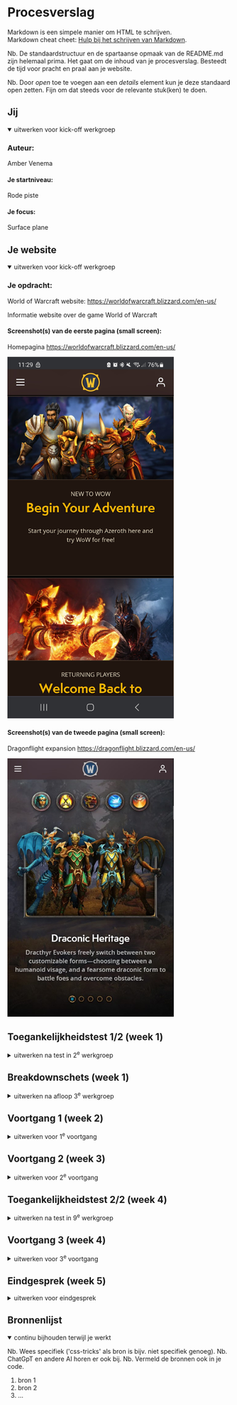 # Procesverslag
Markdown is een simpele manier om HTML te schrijven.  
Markdown cheat cheet: [Hulp bij het schrijven van Markdown](https://github.com/adam-p/markdown-here/wiki/Markdown-Cheatsheet).

Nb. De standaardstructuur en de spartaanse opmaak van de README.md zijn helemaal prima. Het gaat om de inhoud van je procesverslag. Besteedt de tijd voor pracht en praal aan je website.

Nb. Door *open* toe te voegen aan een *details* element kun je deze standaard open zetten. Fijn om dat steeds voor de relevante stuk(ken) te doen.





## Jij

<details open>
  <summary>uitwerken voor kick-off werkgroep</summary>

  ### Auteur:
  Amber Venema

  #### Je startniveau:
  Rode piste

  #### Je focus:
  Surface plane
 
</details>





## Je website

<details open>
  <summary>uitwerken voor kick-off werkgroep</summary>

  ### Je opdracht:
  World of Warcraft website: https://worldofwarcraft.blizzard.com/en-us/

  Informatie website over de game World of Warcraft

  #### Screenshot(s) van de eerste pagina (small screen): 
  Homepagina
  https://worldofwarcraft.blizzard.com/en-us/ 

  <img src="readme-images/home.jpg" width="375px" alt="homepagina world of warcraft">

  #### Screenshot(s) van de tweede pagina (small screen):
  Dragonflight expansion
  https://dragonflight.blizzard.com/en-us/
  
  <img src="readme-images/tweede-pagina.jpg" width="375px" alt="classes pagina world of warcraft">
 
</details>



## Toegankelijkheidstest 1/2 (week 1)

<details>
  <summary>uitwerken na test in 2<sup>e</sup> werkgroep</summary>

  ### Bevindingen
  Lijst met je bevindingen die in de test naar voren kwamen:

  Ik had verwacht dat de webstie toegankelijk zou zijn en dat was het eigenlijk helemaal niet. Je kan niet inzoomen, er worden geen alt-teksten gebruikt, er is geen button om meteen naar de content toe te gaan en de screenreader slaat sommige elementen over en spreekt het niet correct uit. Terwijl er wel lang="en-US" staat, maar sommige woorden worden als nog half nederlands gesproken in een engels accent.
  Verder wordt er op de home pagina een video gebruikt met flitsende beelden. Je kan het ook totaal niet uitzetten.

  Visueel ziet de website er mooi uit, maar als je een beperking hebt, ga je veel moeite hebben met het begrijpen van deze website. Zoals dat er geen focus staat op de knoppen, dus dan weet de screenreader ook niet waar je heen gaat of waar je op staat.
  Of het lezen van tekst op een afbeelding of video. Het contrast ervan is erg slecht en het leid ook nog eens af. Als je slecht zient bent, kun je dat niet goed lezen en inzoomen kan niet.

  Zoals hier:

   <img src="readme-images/Slechte-tekst.jpg" width="100%" alt="slechte tekst op de home pagina">

</details>



## Breakdownschets (week 1)

<details>
  <summary>uitwerken na afloop 3<sup>e</sup> werkgroep</summary>

  De website bevat heel veel div's in elkaar. Dat heb ik nu niet allemaal genoteerd, want dan zou het helemaal vol zitten met aantekeningen. Voor mijn website wil ik minder sections gaan gebruiken. Minstens twee of drie in elkaar. 

  ### de hele pagina van Homepagina: 
  <img src="readme-images/Breakdown-schets-Home.png" width="375px" alt="breakdown van de homepagina">

   ### de hele pagina van Dragonflight: 
  <img src="readme-images/Breakdown-schets-Dragenflight.png" width="375px" alt="breakdown van dragonflight">
</details>





## Voortgang 1 (week 2)

<details>
  <summary>uitwerken voor 1<sup>e</sup> voortgang</summary>

  ### Stand van zaken
  hier dit ging goed & dit was lastig (neem ook screenshots op van delen van je website en code)

  Ik heb een begin van de home pagina gemaakt, maar nog niet zoveel. In en buiten de les was ik vooral bezig met de opdrachten in de werkgroep. Daardoor ben ik wat later begonnen aan mijn webstie.

  Op het moment zit ik vast met de selectors. Ik heb een aantal sections gemaakt en het lukt mij niet om een bepaalde selector aan te roepen. Dan maakte ik gebruik van :nth-of-type() en werd er eigenlijk alleen de eerste section die er is. Of om de 2 sections.



  Hier is een voorbeeld:

  Twee section hebben dezelfde achtergrond foto, terwijl ik hier een pad heb gemaakt om ze uitelkaar te halen. Er moet iets zijn dat ik niet goed heb ingetikt, maar ik zie even niet wat.

  <img src="readme-images/Code-selectors.jpg" width="100%" alt="Afbeelding van Css code en het resultaat. Je ziet twee section met dezelfde achtergrond foto.">



  Dit is de html ervan. De section die ik probeer te pakken, is een section in een section in een section. 

  <img src="readme-images/Section-selectors.jpg" width="100%" alt="Html code van sections">
  


  ### Agenda voor meeting
  samen met je groepje opstellen

  | Amber          | Elles              | Rhania       | Sophie           |
  | ---            | ---                | ---          | ---              |
  | Tekst schalen  | Tekst schalen      | Flexbox      | Flexbox          |
  | CSS Selectors  | Grid               |              | Responsive       |
  |                | Logo in het midden |              |                  |


  ### Verslag van meeting
  hier na afloop snel de uitkomsten van de meeting vastleggen

  - Sommige sections weghalen en/of veranderen in articles
  - Alt-teksten nog veranderen
  - CSS Selectors nu duidelijk en had het al bijna goed

  Het was een niet heel erg lang gesprek over deze feedback. Ik kreeg hulp bij de CSS Selectors, want ik had moeite met een bepaald element in een section pakken. Nou bleek het dat ik nadat ik :nth-of-type() gebruikte, de elementen erachter moest zetten. Dat werkte en ik begreep ook waarom, want computer denken van achter naar voor. Dus aan het einde begin je met het begin. 

  Daarna werd mij verteld dat ik wat sections weg kan halen, omdat ik er teveel had en het wat kon versimpelen. Verder was er een beetje een discussie over of ik ergens beter een article of section kon gebruiken. Dit is omdat daarin veel tekst stond en een plaatje, maar dan geen header had. Dus het was een beetje van beide wat wel lastig was.
  Ik weet dus niet zeker of wat ik nu heb eigenlijk goed is.

  Als laatste moest ik de alt-teksten nog even veranderen in iets wat de afbeelding goed beschrijft. 

</details>





## Voortgang 2 (week 3)

<details>
  <summary>uitwerken voor 2<sup>e</sup> voortgang</summary>

  ### Stand van zaken
  hier dit ging goed & dit was lastig (neem ook screenshots op van delen van je website en code)

  De eerste website heb ik nu bijna helemaal klaar. Ik was nog even bezig met het hamburger menu en nog niet heel veel aan de tweede website gewerkt. Wel heb ik daarvan de html schrijven, maar ik wilde nog even zeker weten of ik section en article goed heb gebruikt. 

  Verder lukt het mij niet om de knoppen gecentreerd te krijgen en goed in het vlak te positioneren. Ze zitten nu steeds tussen twee sections in.

  <img src="readme-images/Knoppen.jpg" width="100%" alt="Knoppen niet gecentreerd in de website. Ze zitten aan de linkerkant van de website en zitten te dicht op de andere sections.">


  ### Agenda voor meeting
  samen met je groepje opstellen

  | Amber                     | Elles                 | Rhania            | Sophie                              |
  | ---                       | ---                   | ---               | ---                                 |
  | Knoppen centreren         | Grid                  |                   | Uitklapbaar menu over de pagina     |
  | Sections goed gebruiken   | A href=""             |                   | dit wil ik zeker                    |
  |                           | Github link           |                   |                                     |
  |                           | Section uitlijnen     |                   |                                     |
  |                           | CSS pagina 2          |                   |                                     |
  |                           | 1 Kolom met schalen   |                   |                                     |

  ### Verslag van meeting
  hier na afloop snel de uitkomsten van de meeting vastleggen

  - punt 1
  - punt 2
  - nog een punt
- ...

</details>





## Toegankelijkheidstest 2/2 (week 4)

<details>
  <summary>uitwerken na test in 9<sup>e</sup> werkgroep</summary>

  ### Bevindingen
  Lijst met je bevindingen die in de test naar voren kwamen (geef ook aan wat er verbeterd is):

</details>





## Voortgang 3 (week 4)

<details>
  <summary>uitwerken voor 3<sup>e</sup> voortgang</summary>

  ### Stand van zaken
  hier dit ging goed & dit was lastig (neem ook screenshots op van delen van je website en code)


  ### Agenda voor meeting
  samen met je groepje opstellen

  | student 1      | student 2          | student 3    | student 4        |
  | ---            | ---                | ---          | ---              |
  | dit bespreken  | en dit             | en ik dit    | en dan ik dat    |
  | en dat ook nog | dit als er tijd is | nog een punt | dit wil ik zeker |
  | ...            | ...                | ...          | ...              |


  ### Verslag van meeting
  hier na afloop snel de uitkomsten van de meeting vastleggen

  - punt 1
  - punt 2
  - nog een punt
  - ...

</details>





## Eindgesprek (week 5)

<details>
  <summary>uitwerken voor eindgesprek</summary>

  ### Je uitkomst - karakteristiek screenshots:
  <img src="readme-images/dummy-plaatje.jpg" width="375px" alt="uitomst opdracht 1">


  ### Dit ging goed/Heb ik geleerd: 
  Korte omschrijving met plaatjes

  <img src="readme-images/dummy-plaatje.jpg" width="375px" alt="top">


  ### Dit was lastig/Is niet gelukt:
  Korte omschrijving met plaatjes

  <img src="readme-images/dummy-plaatje.jpg" width="375px" alt="bummer">
</details>





## Bronnenlijst

<details open>
  <summary>continu bijhouden terwijl je werkt</summary>

  Nb. Wees specifiek ('css-tricks' als bron is bijv. niet specifiek genoeg). 
  Nb. ChatGpT en andere AI horen er ook bij.
  Nb. Vermeld de bronnen ook in je code.

  1. bron 1
  2. bron 2
  3. ...

</details>